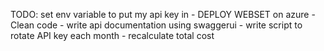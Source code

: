 TODO: set env variable to put my api key in - DEPLOY WEBSET on azure - Clean code - write api documentation using swaggerui - write script to rotate API key each month - recalculate total cost 
